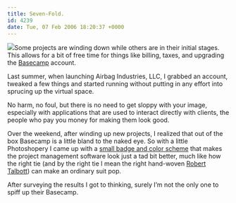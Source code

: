 ```yaml
---
title: Seven-Fold.
id: 4239
date: Tue, 07 Feb 2006 18:20:37 +0000
---
```


[![](https://www.airbagindustries.com/images/airbag_basecamp.gif)](https://www.airbagindustries.com/images/airbag_bc.png)Some projects are winding down while others are in their initial stages. This allows for a bit of free time for things like billing, taxes, and upgrading the [Basecamp](http://basecamphq.com/?referrer=airbag) account.  

Last summer, when launching Airbag Industries, <span class="caps">LLC</span>, I grabbed an account, tweaked a few things and started running without putting in any effort into sprucing up the virtual space.  

No harm, no foul, but there is no need to get sloppy with your image, especially with applications that are used to interact directly with clients, the people who pay you money for making them look good.  

Over the weekend, after winding up new projects, I realized that out of the box Basecamp is a little bland to the naked eye. So with a little Photoshopery I came up with a [small badge and color scheme](https://www.airbagindustries.com/images/airbag_bc.png) that makes the project management software look just a tad bit better, much like how the right tie (and by the right tie I mean the right hand-woven [Robert Talbott](http://www.roberttalbott.com/rt_neckwear.html)) can make an ordinary suit pop.  

After surveying the results I got to thinking, surely I’m not the only one to spiff up their Basecamp.






